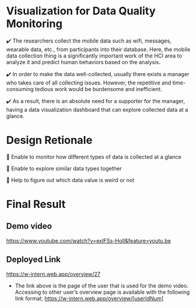 # Visualization for Data Quality Monitoring

✔️ The researchers collect the mobile data such as wifi, messages, wearable data, etc., from participants into their database. Here, the mobile data collection thing is a significantly important work of the HCI area to analyze it and predict human behaviors based on the analysis. 

✔️ In order to make the data well-collected, usually there exists a manager who takes care of all collecting issues. However, the repetitive and time-consuming tedious work would be burdensome and inefficient.

✔️ As a result, there is an absolute need for a supporter for the manager, having a data visualization dashboard that can explore collected data at a glance.

# Design Retionale

📌 Enable to monitor how different types of data is collected at a glance

📌 Enable to explore similar data types together

📌 Help to figure out which data value is weird or not

# Final Result
## Demo video
https://www.youtube.com/watch?v=exIFSs-HolI&feature=youtu.be

## Deployed Link
https://w-intern.web.app/overview/27

* The link above is the page of the user that is used for the demo video.
Accessing to other user’s overview page is available with the following link format;
https://w-intern.web.app/overview/[userIdNum]
